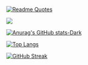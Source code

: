 [![Readme Quotes](https://quotes-github-readme.vercel.app/api?type=horizontal&theme=dark)](https://github.com/piyushsuthar/github-readme-quotes)

![](https://komarev.com/ghpvc/?username=bmp29)

[![Anurag's GitHub stats-Dark](https://github-readme-stats.vercel.app/api?username=bmp29&show_icons=true&theme=dark#gh-dark-mode-only)](https://github.com/bmp29/github-readme-stats#gh-dark-mode-only)

[![Top Langs](https://github-readme-stats.vercel.app/api/top-langs/?username=bmp29&layout=donut-vertical)](https://github.com/bmp29/github-readme-stats)


[![GitHub Streak](https://github-readme-streak-stats.herokuapp.com/?user=bmp29)](https://git.io/streak-stats)
